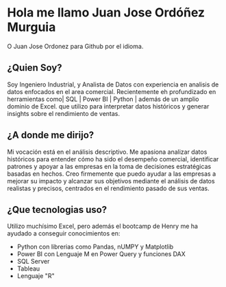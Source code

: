 # Hola  me llamo Juan Jose Ordóñez Murguia
O Juan Jose Ordonez para Github por el idioma.
## ¿Quien Soy?
Soy Ingeniero Industrial, y Analista de Datos con experiencia en analisis de datos enfocados en el area comercial.
Recientemente eh profundizado en herramientas como| SQL | Power BI | Python | además de un amplio dominio de Excel. que utilizo para interpretar datos históricos y generar insights sobre el rendimiento de ventas.
## ¿A donde me dirijo?
Mi vocación está en el análisis descriptivo. Me apasiona analizar datos históricos para entender cómo ha sido el desempeño comercial, identificar patrones y apoyar a las empresas en la toma de decisiones estratégicas basadas en hechos. Creo firmemente que puedo ayudar a las empresas a mejorar su impacto y alcanzar sus objetivos mediante el análisis de datos realistas y precisos, centrados en el rendimiento pasado de sus ventas.
## ¿Que tecnologias uso?
Utilizo muchísimo Excel, pero además el bootcamp de Henry me ha ayudado a conseguir conocimientos en:
- Python con librerias como Pandas, nUMPY y Matplotlib
- Power BI con Lenguaje M en Power Query y funciones DAX
- SQL Server
- Tableau
- Lenguaje "R"

